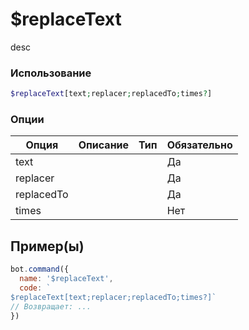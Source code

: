 # $replaceText
desc
### Использование
```php
$replaceText[text;replacer;replacedTo;times?]
```

### Опции

| Опция | Описание | Тип | Обязательно |
|--------|-------------|------|----------|
| text |  |  | Да | 
| replacer |  |  | Да | 
| replacedTo |  |  | Да |
| times |  |  | Нет |
## Пример(ы)

```javascript
bot.command({
  name: '$replaceText',
  code: `
$replaceText[text;replacer;replacedTo;times?]`
// Возвращает: ...
})
```
